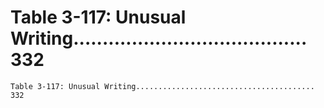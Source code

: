 # Table 3-117: Unusual Writing........................................ 332

```
Table 3-117: Unusual Writing........................................ 332

```
